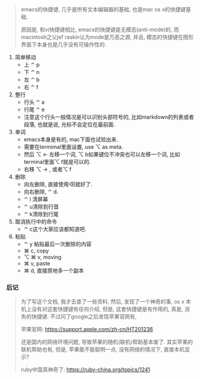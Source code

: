 > emacs的快捷键, 几乎是所有文本编辑器的基础, 也是mac os x的快捷键基础. 
>
> 原因是, 和vi快捷键相比, emacs的快捷键是无模态(anti-mode)的, 而macintosh之父jef raskin认为mode是万恶之源, 并且, 模态的快捷键在图形界面下本身也是几乎没有可操作性的.

1. 简单移动
   - 上 ⌃ p
   - 下 ⌃ n
   - 左 ⌃ b
   - 右 ⌃ f 
2. 整行
   - 行头 ⌃ a
   - 行尾 ⌃ e
   - 注意这个行头一般情况是可以识别头部符号的, 比如markdown的列表或者段落, 也就是说, 光标不会定位在最前面.
3. 单词
   - emacs本身是有的, mac下面也试验出来.
   - 需要在termimal里面设置, use ⌥ as meta.
   - 然后 ⌥ ← 左移一个词, ⌥ b如果键位不冲突也可以左移一个词, 比如terminal里面⌥ f就是可以的. 
   - 右移 ⌥ → , 或者⌥ f
4. 删除
   - 向左删除, 直接使用⌫就好了.
   - 向右删除, ⌃ d.
   - ⌃ l 清屏幕
   - ⌃ u清除到行首
   - ⌃ k清除到行尾
5. 取消执行中的命令
   - ⌃ c这个大家应该都知道吧.
6. 粘贴
   - ⌃ y   粘贴最后一次删除的内容
   - ⌘ c, copy
   - ⌥  ⌘ v, moving
   - ⌘ v, paste
   - ⌘ d, 直接原地多一个副本



### 后记

> 为了写这个文档, 我才去查了一些资料, 然后, 发现了一个神奇的事, os x 本机上没有对这套快捷键有任何介绍, 但是, 这套快捷键是有作用的, 真是, 消失的快捷键. 不过问了google之后发现苹果官网有, 
>
> 苹果官网: https://support.apple.com/zh-cn/HT201236
>
> 还是国内的网络环境问题, 导致苹果的随机(联机)帮助基本废了.  其实苹果的联机帮助也有, 但是, 苹果能不能聪明一点, 没有网络的情况下, 直接本机显示?
>
> ruby中国真神奇了: https://ruby-china.org/topics/1241